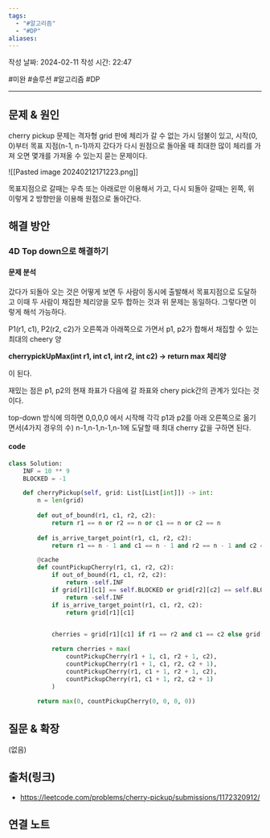 ```yaml
---
tags:
  - "#알고리즘"
  - "#DP"
aliases:
---
```

작성 날짜: 2024-02-11
작성 시간: 22:47

#미완 #솔루션 #알고리즘 #DP 

----

## 문제 & 원인
cherry pickup 문제는 격자형 grid 판에 체리가 갈 수 없는 가시 덤불이 있고, 시작(0, 0)부터 목표 지점(n-1, n-1)까지 갔다가 다시 원점으로 돌아올 때 최대한 많이 체리를 가져 오면 몇개를 가져올 수 있는지 묻는 문제이다.

![[Pasted image 20240212171223.png]]

목표지점으로 갈때는 우측 또는 아래로만 이용해서 가고, 다시 되돌아 갈때는 왼쪽, 위 이렇게 2 방향만을 이용해 원점으로 돌아간다.
## 해결 방안
### 4D Top down으로 해결하기

#### 문제 분석
갔다가 되돌아 오는 것은 어떻게 보면 두 사람이 동시에 출발해서 목표지점으로 도달하고 이때 두 사람이 채집한 체리양을 모두 합하는 것과 위 문제는 동일하다. 그렇다면 이렇게 해석 가능하다.

P1(r1, c1), P2(r2, c2)가 오른쪽과 아래쪽으로 가면서 p1, p2가 합해서 채집할 수 있는 최대의 cheery 양

**cherrypickUpMax(int r1, int c1, int r2, int c2) -> return max 체리양**

이 된다.

재밌는 점은 p1, p2의 현재 좌표가 다음에 갈 좌표와 chery pick간의 관계가 있다는 것이다.

top-down 방식에 의하면 0,0,0,0 에서 시작해 각각 p1과 p2를 아래 오른쪽으로 옮기면서(4가지 경우의 수) n-1,n-1,n-1,n-1에 도달할 때 최대 cherry 값을 구하면 된다.

#### code

```python
class Solution:
    INF = 10 ** 9
    BLOCKED = -1

    def cherryPickup(self, grid: List[List[int]]) -> int:
        n = len(grid)
  
        def out_of_bound(r1, c1, r2, c2):
            return r1 == n or r2 == n or c1 == n or c2 == n
            
        def is_arrive_target_point(r1, c1, r2, c2):
            return r1 == n - 1 and c1 == n - 1 and r2 == n - 1 and c2 == n - 1

        @cache
        def countPickupCherry(r1, c1, r2, c2):
            if out_of_bound(r1, c1, r2, c2):
                return -self.INF
            if grid[r1][c1] == self.BLOCKED or grid[r2][c2] == self.BLOCKED:
                return -self.INF
            if is_arrive_target_point(r1, c1, r2, c2):
                return grid[r1][c1]
  

            cherries = grid[r1][c1] if r1 == r2 and c1 == c2 else grid[r1][c1] + grid[r2][c2]

            return cherries + max(
                countPickupCherry(r1 + 1, c1, r2 + 1, c2),
                countPickupCherry(r1 + 1, c1, r2, c2 + 1),
                countPickupCherry(r1, c1 + 1, r2 + 1, c2),
                countPickupCherry(r1, c1 + 1, r2, c2 + 1)
            )
  
        return max(0, countPickupCherry(0, 0, 0, 0))
```

## 질문 & 확장

(없음)

## 출처(링크)
- https://leetcode.com/problems/cherry-pickup/submissions/1172320912/

## 연결 노트
